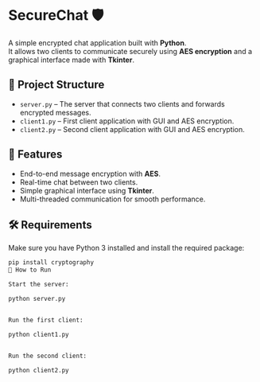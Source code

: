 # SecureChat 🛡️

A simple encrypted chat application built with **Python**.  
It allows two clients to communicate securely using **AES encryption** and a graphical interface made with **Tkinter**.

## 📁 Project Structure
- `server.py` – The server that connects two clients and forwards encrypted messages.
- `client1.py` – First client application with GUI and AES encryption.
- `client2.py` – Second client application with GUI and AES encryption.

## 🔐 Features
- End-to-end message encryption with **AES**.
- Real-time chat between two clients.
- Simple graphical interface using **Tkinter**.
- Multi-threaded communication for smooth performance.

## 🛠️ Requirements
Make sure you have Python 3 installed and install the required package:
```bash
pip install cryptography
🚀 How to Run

Start the server:

python server.py


Run the first client:

python client1.py


Run the second client:

python client2.py
